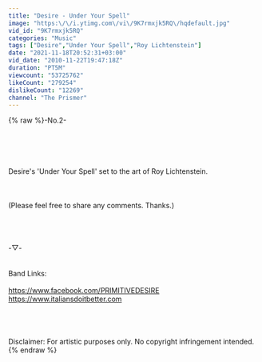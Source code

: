 ```yaml
---
title: "Desire - Under Your Spell"
image: "https:\/\/i.ytimg.com\/vi\/9K7rmxjk5RQ\/hqdefault.jpg"
vid_id: "9K7rmxjk5RQ"
categories: "Music"
tags: ["Desire","Under Your Spell","Roy Lichtenstein"]
date: "2021-11-18T20:52:31+03:00"
vid_date: "2010-11-22T19:47:18Z"
duration: "PT5M"
viewcount: "53725762"
likeCount: "279254"
dislikeCount: "12269"
channel: "The Prismer"
---
```

{% raw %}-No.2-<br /><br /><br /><br /><br /><br />Desire's 'Under Your Spell' set to the art of Roy Lichtenstein.<br /><br /><br /><br />(Please feel free to share any comments. Thanks.)<br /><br /><br /><br /><br />-▽-<br /><br /><br />Band Links:<br /><br /><a rel="nofollow" target="blank" href="https://www.facebook.com/PRIMITIVEDESIRE">https://www.facebook.com/PRIMITIVEDESIRE</a><br /><a rel="nofollow" target="blank" href="https://www.italiansdoitbetter.com">https://www.italiansdoitbetter.com</a><br /><br /><br /><br /><br />Disclaimer: For artistic purposes only. No copyright infringement intended.{% endraw %}
